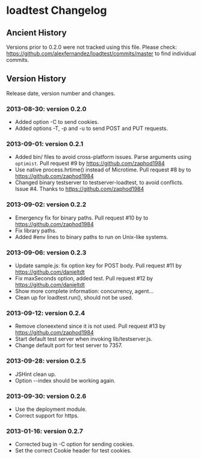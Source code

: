 
# loadtest Changelog

## Ancient History

Versions prior to 0.2.0 were not tracked using this file. Please check:
  https://github.com/alexfernandez/loadtest/commits/master
to find individual commits.

## Version History

Release date, version number and changes.

### 2013-08-30: version 0.2.0

* Added option -C to send cookies.
* Added options -T, -p and -u to send POST and PUT requests.

### 2013-09-01: version 0.2.1

* Added bin/ files to avoid cross-platform issues.
  Parse arguments using `optimist`.
  Pull request #9 by https://github.com/zaphod1984
* Use native process.hrtime() instead of Microtime.
  Pull request #8 by to https://github.com/zaphod1984
* Changed binary testserver to testserver-loadtest, to avoid conflicts.
  Issue #4. Thanks to https://github.com/zaphod1984

### 2013-09-02: version 0.2.2

* Emergency fix for binary paths.
  Pull request #10 by to https://github.com/zaphod1984
* Fix library paths.
* Added #env lines to binary paths to run on Unix-like systems.

### 2013-09-06: version 0.2.3

* Update sample.js: fix option key for POST body.
  Pull request #11 by https://github.com/danieltdt
* Fix maxSeconds option, added test.
  Pull request #12 by https://github.com/danieltdt
* Show more complete information: concurrency, agent...
* Clean up for loadtest.run(), should not be used.

### 2013-09-12: version 0.2.4

* Remove cloneextend since it is not used.
  Pull request #13 by https://github.com/zaphod1984
* Start default test server when invoking lib/testserver.js.
* Change default port for test server to 7357.

### 2013-09-28: version 0.2.5

* JSHint clean up.
* Option --index should be working again.

### 2013-09-30: version 0.2.6

* Use the deployment module.
* Correct support for https.

### 2013-01-16: version 0.2.7

* Corrected bug in -C option for sending cookies.
* Set the correct Cookie header for test cookies.

